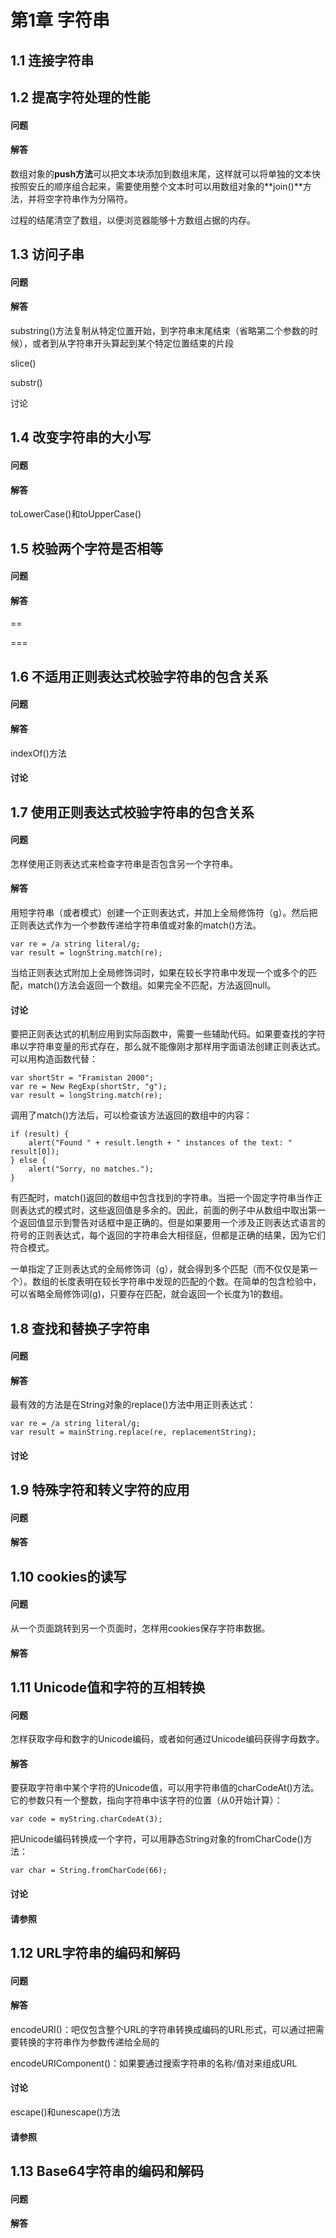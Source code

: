 # 第1章 字符串 #

## 1.1 连接字符串 ##

## 1.2 提高字符处理的性能 ##

#### 问题 ####

#### 解答 ####
数组对象的**push方法**可以把文本块添加到数组末尾，这样就可以将单独的文本快按照安丘的顺序组合起来，需要使用整个文本时可以用数组对象的**join()**方法，并将空字符串作为分隔符。

过程的结尾清空了数组，以便浏览器能够十方数组占据的内存。

## 1.3 访问子串 ##

#### 问题 ####

#### 解答 ####
substring()方法复制从特定位置开始，到字符串末尾结束（省略第二个参数的时候），或者到从字符串开头算起到某个特定位置结束的片段

slice()

substr()

讨论

## 1.4 改变字符串的大小写 ##

#### 问题 ####

#### 解答 ####
toLowerCase()和toUpperCase()

## 1.5 校验两个字符是否相等 ##

#### 问题 ####

#### 解答 ####

==

===


## 1.6 不适用正则表达式校验字符串的包含关系 ##

#### 问题 ####

#### 解答 ####
indexOf()方法

#### 讨论 ####

## 1.7 使用正则表达式校验字符串的包含关系 ##
#### 问题 ####
怎样使用正则表达式来检查字符串是否包含另一个字符串。
#### 解答 ####
用短字符串（或者模式）创建一个正则表达式，并加上全局修饰符（g）。然后把正则表达式作为一个参数传递给字符串值或对象的match()方法。

	var re = /a string literal/g;
	var result = lognString.match(re);

当给正则表达式附加上全局修饰词时，如果在较长字符串中发现一个或多个的匹配，match()方法会返回一个数组。如果完全不匹配，方法返回null。

#### 讨论 ####
要把正则表达式的机制应用到实际函数中，需要一些辅助代码。如果要查找的字符串以字符串变量的形式存在，那么就不能像刚才那样用字面语法创建正则表达式。可以用构造函数代替：

	var shortStr = "Framistan 2000";
	var re = New RegExp(shortStr, "g");
	var result = longString.match(re);

调用了match()方法后，可以检查该方法返回的数组中的内容：

	if (result) {
		alert("Found " + result.length + " instances of the text: " result[0]);
	} else {
		alert("Sorry, no matches.");
	}

有匹配时，match()返回的数组中包含找到的字符串。当把一个固定字符串当作正则表达式的模式时，这些返回值是多余的。因此，前面的例子中从数组中取出第一个返回值显示到警告对话框中是正确的。但是如果要用一个涉及正则表达式语言的符号的正则表达式，每个返回的字符串会大相径庭，但都是正确的结果，因为它们符合模式。

一单指定了正则表达式的全局修饰词（g），就会得到多个匹配（而不仅仅是第一个）。数组的长度表明在较长字符串中发现的匹配的个数。在简单的包含检验中，可以省略全局修饰词(g)，只要存在匹配，就会返回一个长度为1的数组。

## 1.8 查找和替换子字符串 ##

#### 问题 ####

#### 解答 ####
最有效的方法是在String对象的replace()方法中用正则表达式：

	var re = /a string literal/g;
	var result = mainString.replace(re, replacementString);

#### 讨论 ####

## 1.9 特殊字符和转义字符的应用 ##

#### 问题 ####

#### 解答 ####

## 1.10 cookies的读写 ##
#### 问题 ####
从一个页面跳转到另一个页面时，怎样用cookies保存字符串数据。

#### 解答 ####

## 1.11 Unicode值和字符的互相转换 ##
#### 问题 ####
怎样获取字母和数字的Unicode编码，或者如何通过Unicode编码获得字母数字。
#### 解答 ####
要获取字符串中某个字符的Unicode值，可以用字符串值的charCodeAt()方法。它的参数只有一个整数，指向字符串中该字符的位置（从0开始计算）：
	
	var code = myString.charCodeAt(3);	
把Unicode编码转换成一个字符，可以用静态String对象的fromCharCode()方法：
	
	var char = String.fromCharCode(66);

#### 讨论 ####

#### 请参照 ####

## 1.12 URL字符串的编码和解码 ##
#### 问题 ####

#### 解答 ####
encodeURI()：吧仅包含整个URL的字符串转换成编码的URL形式，可以通过把需要转换的字符串作为参数传递给全局的

encodeURIComponent()：如果要通过搜索字符串的名称/值对来组成URL
#### 讨论 ####
escape()和unescape()方法

#### 请参照 ####

## 1.13 Base64字符串的编码和解码 ##
#### 问题 ####

#### 解答 ####



















